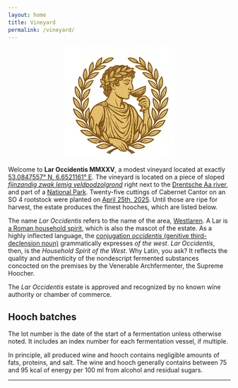 ```yaml
---
layout: home
title: Vineyard
permalink: /vineyard/
---
```


<p align="center">
  <img src="/images/lar_occidentis_logo.webp" alt="Lar Occidentis logo" title="Lar Occidentis logo" style="width: 50%;">
</p>

Welcome to **Lar Occidentis MMXXV**, a modest vineyard located at exactly [53.0847557° N, 6.6521161° E](https://www.openstreetmap.org/#map=19/53.0847557/6.6521161).
The vineyard is located on a piece of sloped _[fijnzandig zwak lemig veldpodzolgrond](https://legenda-bodemkaart.bodemdata.nl/bodemclassificatie/item/podzolgronden/humuspodzolgronden/veldpodzolgronden/hn21)_ right next to the [Drentsche Aa river](https://en.wikipedia.org/wiki/Drentsche_Aa), and part of a [National Park](https://www.drentscheaa.nl/kaart/).
Twenty-five cuttings of Cabernet Cantor on an SO 4 rootstock were planted on [April 25th, 2025](/art).
Until those are ripe for harvest, the estate produces the finest hooches, which are listed below.

The name _Lar Occidentis_ refers to the name of the area, [Westlaren](https://nl.wikipedia.org/wiki/Westlaren). A Lar is [a Roman household spirit](https://en.wikipedia.org/wiki/Lares), which is also the mascot of the estate. As a highly inflected language, the [conjugation _occidentis_ (genitive third-declension noun)](https://en.wiktionary.org/wiki/occidens) grammatically expresses _of the west_. _Lar Occidentis_, then, is the _Household Spirit of the West_.
Why Latin, you ask? It reflects the quality and authenticity of the nondescript fermented substances concocted on the premises by the Venerable Archfermenter, the Supreme Hoocher.

The _Lar Occidentis_ estate is approved and recognized by no known wine authority or chamber of commerce.

## Hooch batches

The lot number is the date of the start of a fermentation unless otherwise noted. It includes an index number for each fermentation vessel, if multiple.

In principle, all produced wine and hooch contains negligible amounts of fats, proteins, and salt. The wine and hooch generally contains between 75 and 95 kcal of energy per 100 ml from alcohol and residual sugars.

---

